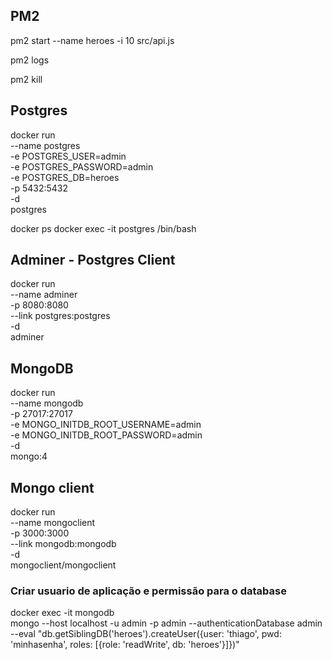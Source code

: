 ## PM2

pm2 start --name heroes -i 10 src/api.js

pm2 logs

pm2 kill

## Postgres

docker run \
    --name postgres \
    -e POSTGRES_USER=admin \
    -e POSTGRES_PASSWORD=admin \
    -e POSTGRES_DB=heroes \
    -p 5432:5432 \
    -d \
    postgres

docker ps
docker exec -it postgres /bin/bash

## Adminer - Postgres Client

docker run \
    --name adminer \
    -p 8080:8080 \
    --link postgres:postgres \
    -d \
    adminer

## MongoDB

docker run \
    --name mongodb \
    -p 27017:27017 \
    -e MONGO_INITDB_ROOT_USERNAME=admin \
    -e MONGO_INITDB_ROOT_PASSWORD=admin \
    -d \
    mongo:4

## Mongo client

docker run \
    --name mongoclient \
    -p 3000:3000 \
    --link mongodb:mongodb \
    -d \
    mongoclient/mongoclient

### Criar usuario de aplicação e permissão para o database

docker exec -it mongodb \
    mongo --host localhost -u admin -p admin --authenticationDatabase admin \
    --eval "db.getSiblingDB('heroes').createUser({user: 'thiago', pwd: 'minhasenha', roles: [{role: 'readWrite', db: 'heroes'}]})"
    